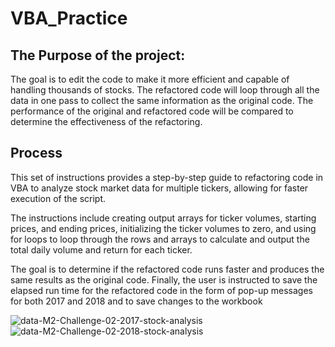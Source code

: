 # VBA_Practice
## The Purpose of the project:

The goal is to edit the code to make it more efficient and capable of handling thousands of stocks. The refactored code will loop through all the data in one pass to collect the same information as the original code. The performance of the original and refactored code will be compared to determine the effectiveness of the refactoring. 

## Process
This set of instructions provides a step-by-step guide to refactoring code in VBA to analyze stock market data for multiple tickers, allowing for faster execution of the script. 

The instructions include creating output arrays for ticker volumes, starting prices, and ending prices, initializing the ticker volumes to zero, and using for loops to loop through the rows and arrays to calculate and output the total daily volume and return for each ticker. 

The goal is to determine if the refactored code runs faster and produces the same results as the original code. Finally, the user is instructed to save the elapsed run time for the refactored code in the form of pop-up messages for both 2017 and 2018 and to save changes to the workbook

![data-M2-Challenge-02-2017-stock-analysis](https://user-images.githubusercontent.com/111480084/225509981-ddfeb0ea-e35e-4dfb-90d0-0254e97c4885.png)
![data-M2-Challenge-02-2018-stock-analysis](https://user-images.githubusercontent.com/111480084/225509985-a6efef34-3f39-4a88-bfd9-78549d467175.png)
